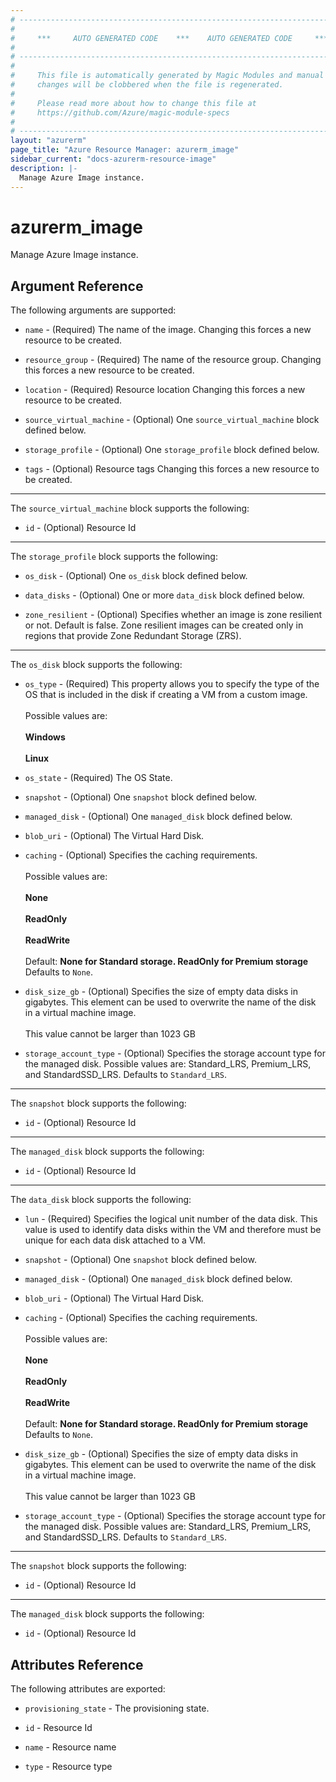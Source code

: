 ```yaml
---
# ----------------------------------------------------------------------------
#
#     ***     AUTO GENERATED CODE    ***    AUTO GENERATED CODE     ***
#
# ----------------------------------------------------------------------------
#
#     This file is automatically generated by Magic Modules and manual
#     changes will be clobbered when the file is regenerated.
#
#     Please read more about how to change this file at
#     https://github.com/Azure/magic-module-specs
#
# ----------------------------------------------------------------------------
layout: "azurerm"
page_title: "Azure Resource Manager: azurerm_image"
sidebar_current: "docs-azurerm-resource-image"
description: |-
  Manage Azure Image instance.
---
```


# azurerm_image

Manage Azure Image instance.


## Argument Reference

The following arguments are supported:

* `name` - (Required) The name of the image. Changing this forces a new resource to be created.

* `resource_group` - (Required) The name of the resource group. Changing this forces a new resource to be created.

* `location` - (Required) Resource location Changing this forces a new resource to be created.

* `source_virtual_machine` - (Optional) One `source_virtual_machine` block defined below.

* `storage_profile` - (Optional) One `storage_profile` block defined below.

* `tags` - (Optional) Resource tags Changing this forces a new resource to be created.

---

The `source_virtual_machine` block supports the following:

* `id` - (Optional) Resource Id

---

The `storage_profile` block supports the following:

* `os_disk` - (Optional) One `os_disk` block defined below.

* `data_disks` - (Optional) One or more `data_disk` block defined below.

* `zone_resilient` - (Optional) Specifies whether an image is zone resilient or not. Default is false. Zone resilient images can be created only in regions that provide Zone Redundant Storage (ZRS).


---

The `os_disk` block supports the following:

* `os_type` - (Required) This property allows you to specify the type of the OS that is included in the disk if creating a VM from a custom image. <br><br> Possible values are: <br><br> **Windows** <br><br> **Linux**

* `os_state` - (Required) The OS State.

* `snapshot` - (Optional) One `snapshot` block defined below.

* `managed_disk` - (Optional) One `managed_disk` block defined below.

* `blob_uri` - (Optional) The Virtual Hard Disk.

* `caching` - (Optional) Specifies the caching requirements. <br><br> Possible values are: <br><br> **None** <br><br> **ReadOnly** <br><br> **ReadWrite** <br><br> Default: **None for Standard storage. ReadOnly for Premium storage** Defaults to `None`.

* `disk_size_gb` - (Optional) Specifies the size of empty data disks in gigabytes. This element can be used to overwrite the name of the disk in a virtual machine image. <br><br> This value cannot be larger than 1023 GB

* `storage_account_type` - (Optional) Specifies the storage account type for the managed disk. Possible values are: Standard_LRS, Premium_LRS, and StandardSSD_LRS. Defaults to `Standard_LRS`.


---

The `snapshot` block supports the following:

* `id` - (Optional) Resource Id

---

The `managed_disk` block supports the following:

* `id` - (Optional) Resource Id

---

The `data_disk` block supports the following:

* `lun` - (Required) Specifies the logical unit number of the data disk. This value is used to identify data disks within the VM and therefore must be unique for each data disk attached to a VM.

* `snapshot` - (Optional) One `snapshot` block defined below.

* `managed_disk` - (Optional) One `managed_disk` block defined below.

* `blob_uri` - (Optional) The Virtual Hard Disk.

* `caching` - (Optional) Specifies the caching requirements. <br><br> Possible values are: <br><br> **None** <br><br> **ReadOnly** <br><br> **ReadWrite** <br><br> Default: **None for Standard storage. ReadOnly for Premium storage** Defaults to `None`.

* `disk_size_gb` - (Optional) Specifies the size of empty data disks in gigabytes. This element can be used to overwrite the name of the disk in a virtual machine image. <br><br> This value cannot be larger than 1023 GB

* `storage_account_type` - (Optional) Specifies the storage account type for the managed disk. Possible values are: Standard_LRS, Premium_LRS, and StandardSSD_LRS. Defaults to `Standard_LRS`.


---

The `snapshot` block supports the following:

* `id` - (Optional) Resource Id

---

The `managed_disk` block supports the following:

* `id` - (Optional) Resource Id

## Attributes Reference

The following attributes are exported:

* `provisioning_state` - The provisioning state.

* `id` - Resource Id

* `name` - Resource name

* `type` - Resource type
